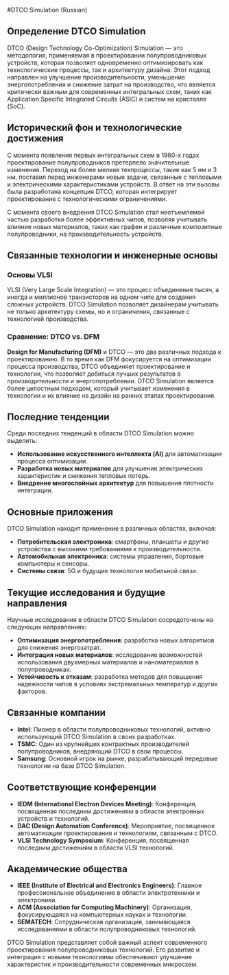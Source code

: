 #DTCO Simulation (Russian)

## Определение DTCO Simulation

DTCO (Design Technology Co-Optimization) Simulation — это методология, применяемая в проектировании полупроводниковых устройств, которая позволяет одновременно оптимизировать как технологические процессы, так и архитектуру дизайна. Этот подход направлен на улучшение производительности, уменьшение энергопотребления и снижение затрат на производство, что является критически важным для современных интегральных схем, таких как Application Specific Integrated Circuits (ASIC) и систем на кристалле (SoC).

## Исторический фон и технологические достижения

С момента появления первых интегральных схем в 1960-х годах проектирование полупроводников претерпело значительные изменения. Переход на более мелкие техпроцессы, такие как 5 нм и 3 нм, поставил перед инженерами новые задачи, связанные с тепловыми и электрическими характеристиками устройств. В ответ на эти вызовы была разработана концепция DTCO, которая интегрирует проектирование с технологическими ограничениями.

С момента своего внедрения DTCO Simulation стал неотъемлемой частью разработки более эффективных чипов, позволяя учитывать влияние новых материалов, таких как графен и различные композитные полупроводники, на производительность устройств.

## Связанные технологии и инженерные основы

### Основы VLSI

VLSI (Very Large Scale Integration) — это процесс объединения тысяч, а иногда и миллионов транзисторов на одном чипе для создания сложных устройств. DTCO Simulation позволяет дизайнерам учитывать не только архитектуру схемы, но и ограничения, связанные с технологией производства.

### Сравнение: DTCO vs. DFM

**Design for Manufacturing (DFM)** и DTCO — это два различных подхода к проектированию. В то время как DFM фокусируется на оптимизации процесса производства, DTCO объединяет проектирование и технологии, что позволяет добиться лучших результатов в производительности и энергопотреблении. DTCO Simulation является более целостным подходом, который учитывает изменения в технологии и их влияние на дизайн на ранних этапах проектирования.

## Последние тенденции

Среди последних тенденций в области DTCO Simulation можно выделить:

- **Использование искусственного интеллекта (AI)** для автоматизации процесса оптимизации.
- **Разработка новых материалов** для улучшения электрических характеристик и снижения тепловых потерь.
- **Внедрение многослойных архитектур** для повышения плотности интеграции.

## Основные приложения

DTCO Simulation находит применение в различных областях, включая:

- **Потребительская электроника**: смартфоны, планшеты и другие устройства с высокими требованиями к производительности.
- **Автомобильная электроника**: системы управления, бортовые компьютеры и сенсоры.
- **Системы связи**: 5G и будущие технологии мобильной связи.

## Текущие исследования и будущие направления

Научные исследования в области DTCO Simulation сосредоточены на следующих направлениях:

- **Оптимизация энергопотребления**: разработка новых алгоритмов для снижения энергозатрат.
- **Интеграция новых материалов**: исследование возможностей использования двухмерных материалов и наноматериалов в полупроводниках.
- **Устойчивость к отказам**: разработка методов для повышения надежности чипов в условиях экстремальных температур и других факторов.

## Связанные компании

- **Intel**: Пионер в области полупроводниковых технологий, активно использующий DTCO Simulation в своих разработках.
- **TSMC**: Один из крупнейших контрактных производителей полупроводников, внедряющий DTCO в свои процессы.
- **Samsung**: Основной игрок на рынке, разрабатывающий передовые технологии на базе DTCO Simulation.

## Соответствующие конференции

- **IEDM (International Electron Devices Meeting)**: Конференция, посвященная последним достижениям в области электронных устройств и технологий.
- **DAC (Design Automation Conference)**: Мероприятие, посвященное автоматизации проектирования и технологиям, связанным с DTCO.
- **VLSI Technology Symposium**: Конференция, посвященная последним достижениям в области VLSI технологий.

## Академические общества

- **IEEE (Institute of Electrical and Electronics Engineers)**: Главное профессиональное объединение в области электротехники и электроники.
- **ACM (Association for Computing Machinery)**: Организация, фокусирующаяся на компьютерных науках и технологии.
- **SEMATECH**: Сотрудническая организация, занимающаяся исследованиями в области полупроводниковых технологий.

DTCO Simulation представляет собой важный аспект современного проектирования полупроводниковых технологий. Его развитие и интеграция с новыми технологиями обеспечивают улучшение характеристик и производительности современных микросхем.